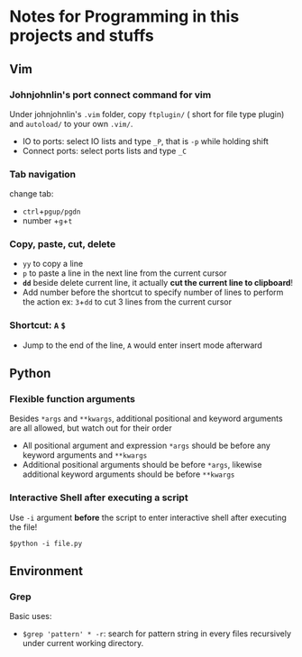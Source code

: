 # Notes for Programming in this projects and stuffs
## Vim
### Johnjohnlin's port connect command for vim
Under johnjohnlin's `.vim` folder, copy `ftplugin/` ( short for file type plugin) and `autoload/` to your own `.vim/`.
* IO to ports: select IO lists and type `_P`, that is `-p` while holding shift
* Connect ports: select ports lists and type `_C`
### Tab navigation
change tab:
* `ctrl`+`pgup/pgdn` 
* number +`g`+`t`
### Copy, paste, cut, delete 
* `yy` to copy a line
* `p` to paste a line in the next line from the current cursor
* **`dd`** beside delete current line, it actually **cut the current line to clipboard**!
* Add number before the shortcut to specify number of lines to perform the action ex: `3`+`dd` to cut 3 lines from the current cursor
### Shortcut: `A` `$`
* Jump to the end of the line, `A` would enter insert mode afterward
## Python
### Flexible function arguments
Besides `*args` and `**kwargs`, additional positional and keyword arguments are all allowed, but watch out for their order
* All positional argument and expression `*args` should be before any keyword arguments and `**kwargs`
* Additional positional arguments should be before `*args`, likewise additional keyword arguments should be before `**kwargs`
### **Interactive Shell after executing a script**
Use `-i` argument **before** the script to enter interactive shell after executing the file!  
```shell
$python -i file.py
```
## Environment
### Grep
Basic uses:
* ```$grep 'pattern' * -r```: search for pattern string in every files recursively under current working directory.
